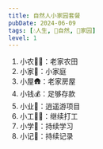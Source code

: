 ```yaml
---
title: 自然人小家园套餐
pubDate: 2024-06-09
tags: [💧人生, 🌳自然, 🏡家园]
level: 1
---
```


1. 小农🧑‍🌾：老家农田
2. 小家🏡：小家庭
3. 小屋🛖：老家房屋
4. 小钱💰：足够存款
5. 小业🌃：逍遥游项目
6. 小工🧑‍💻：继续打工
7. 小学🏫：持续学习
8. 小记📝：持续记录
